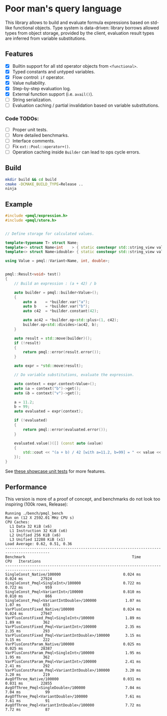 # Poor man's query language

This library allows to build and evaluate formula expressions based on std-like functional objects. Type system is data-driven: library borrows allowed types from object storage, provided by the client, evaluation result types are inferred from variable substitutions.

## Features

- [x] Builtin support for all std operator objects from `<functional>`.
- [x] Typed constants and untyped variables.
- [x] Flow control: `if` operator.
- [x] Value nullability.
- [x] Step-by-step evaluation log.
- [x] External function support (i.e. `avail()`).
- [ ] String serialization.
- [ ] Evaluation caching / partial invalidation based on variable substitutions.

### Code TODOs:

- [ ] Proper unit tests.
- [ ] More detailed benchmarks.
- [ ] Interface comments.
- [ ] Fix `ext::Pool::operator+()`.
- [ ] Operation caching inside `Builder` can lead to ops cycle errors.

## Build

```sh
mkdir build && cd build
cmake -DCMAKE_BUILD_TYPE=Release ..
ninja
```

## Example

```cpp
#include <pmql/expression.h>
#include <pmql/store.h>


// Define storage for calculated values.

template<typename T> struct Name;
template<> struct Name<int    > { static constexpr std::string_view value = "int"   ; };
template<> struct Name<idouble> { static constexpr std::string_view value = "double"; };

using Value = pmql::Variant<Name, int, double>;


pmql::Result<void> test()
{
    // Build an expression : (a + 42) / b

    auto builder = pmql::builder<Value>();
    {
        auto a    = *builder.var("a");
        auto b    = *builder.var("b");
        auto c42  = *builder.constant(42);

        auto ac42 = *builder.op<std::plus>(1, c42);
        builder.op<std::divides>(ac42, b);
    }

    auto result = std::move(builder)();
    if (!result)
    {
        return pmql::error(result.error());
    }

    auto expr = *std::move(result);

    // Do variable substitutions, evaluate the expression.

    auto context = expr.context<Value>();
    auto &a = context("b")->get();
    auto &b = context("v")->get();

    a = 11.2;
    b = 99;
    auto evaluated = expr(context);

    if (!evaluated)
    {
        return pmql::error(evaluated.error());
    }

    evaluated.value()([] (const auto &value)
    {
        std::cout << "(a + b) / 42 [with a=11.2, b=99] = " << value << std::endl;
    });
}
```

See [these showcase unit tests](./test/example.t.cpp) for more features.

## Performance

This version is more of a proof of concept, and benchmarks do not look too inspiring (100k rows, Release):

```
Running ./bench/pmql_bench
Run on (12 X 2592.01 MHz CPU s)
CPU Caches:
  L1 Data 32 KiB (x6)
  L1 Instruction 32 KiB (x6)
  L2 Unified 256 KiB (x6)
  L3 Unified 12288 KiB (x1)
Load Average: 0.62, 0.51, 0.36
------------------------------------------------------------------------------------------
Benchmark                                                Time             CPU   Iterations
------------------------------------------------------------------------------------------
SingleConst_Native/100000                            0.024 ms        0.024 ms        27924
SingleConst_Pmql<SingleInt>/100000                   0.722 ms        0.722 ms          959
SingleConst_Pmql<VariantInt>/100000                  0.810 ms        0.810 ms          866
SingleConst_Pmql<VariantIntDouble>/100000             1.07 ms         1.07 ms          653
VarPlusConstFixed_Native/100000                      0.024 ms        0.024 ms        27947
VarPlusConstFixed_Pmql<SingleInt>/100000              1.89 ms         1.89 ms          362
VarPlusConstFixed_Pmql<VariantInt>/100000             2.35 ms         2.35 ms          293
VarPlusConstFixed_Pmql<VariantIntDouble>/100000       3.15 ms         3.15 ms          222
VarPlusConstParam_Native/100000                      0.025 ms        0.025 ms        28387
VarPlusConstParam_Pmql<SingleInt>/100000              1.95 ms         1.95 ms          362
VarPlusConstParam_Pmql<VariantInt>/100000             2.41 ms         2.41 ms          292
VarPlusConstParam_Pmql<VariantIntDouble>/100000       3.20 ms         3.20 ms          219
AvgOfThree_Native/100000                             0.031 ms        0.031 ms        22855
AvgOfThree_Pmql<SingleDouble>/100000                  7.04 ms         7.04 ms           99
AvgOfThree_Pmql<VariantDouble>/100000                 7.61 ms         7.61 ms           91
AvgOfThree_Pmql<VariantIntDouble>/100000              7.72 ms         7.72 ms           87
```

